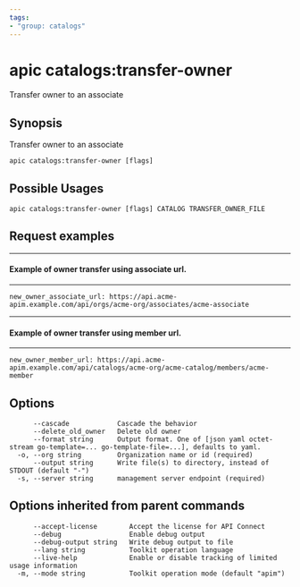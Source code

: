 ```yaml
---
tags:
- "group: catalogs"
---
```

# apic catalogs:transfer-owner

Transfer owner to an associate

## Synopsis

Transfer owner to an associate

```
apic catalogs:transfer-owner [flags]
```

## Possible Usages

```
apic catalogs:transfer-owner [flags] CATALOG TRANSFER_OWNER_FILE
```

## Request examples

---------------------------------------------------
#### Example of owner transfer using associate url.
---------------------------------------------------

```
new_owner_associate_url: https://api.acme-apim.example.com/api/orgs/acme-org/associates/acme-associate
```

------------------------------------------------
#### Example of owner transfer using member url.
------------------------------------------------

```
new_owner_member_url: https://api.acme-apim.example.com/api/catalogs/acme-org/acme-catalog/members/acme-member
```

## Options

```
      --cascade            Cascade the behavior
      --delete_old_owner   Delete old owner
      --format string      Output format. One of [json yaml octet-stream go-template=... go-template-file=...], defaults to yaml.
  -o, --org string         Organization name or id (required)
      --output string      Write file(s) to directory, instead of STDOUT (default "-")
  -s, --server string      management server endpoint (required)
```

## Options inherited from parent commands

```
      --accept-license        Accept the license for API Connect
      --debug                 Enable debug output
      --debug-output string   Write debug output to file
      --lang string           Toolkit operation language
      --live-help             Enable or disable tracking of limited usage information
  -m, --mode string           Toolkit operation mode (default "apim")
```
